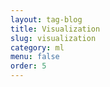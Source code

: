 ```yaml
---
layout: tag-blog
title: Visualization
slug: visualization
category: ml
menu: false
order: 5
---
```

